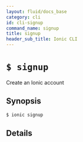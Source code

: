 ```yaml
---
layout: fluid/docs_base
category: cli
id: cli-signup
command_name: signup
title: signup
header_sub_title: Ionic CLI
---
```


# `$ signup`

Create an Ionic account
## Synopsis

```bash
$ ionic signup 
```
  
## Details






